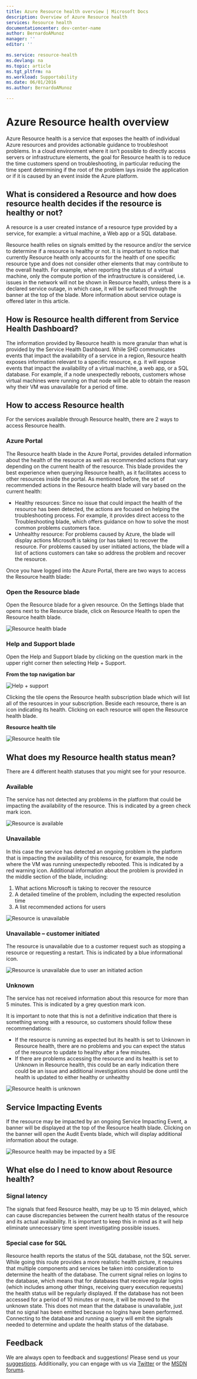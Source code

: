 ```yaml
---
title: Azure Resource health overview | Microsoft Docs
description: Overview of Azure Resource health
services: Resource health
documentationcenter: dev-center-name
author: BernardoAMunoz
manager: ''
editor: ''

ms.service: resource-health
ms.devlang: na
ms.topic: article
ms.tgt_pltfrm: na
ms.workload: Supportability
ms.date: 06/01/2016
ms.author: BernardoAMunoz

---
```

# Azure Resource health overview
Azure Resource health is a service that exposes the health of individual Azure resources and provides actionable guidance to troubleshoot problems. In a cloud environment where it isn’t possible to directly access servers or infrastructure elements, the goal for Resource health is to reduce the time customers spend on troubleshooting, in particular reducing the time spent determining if the root of the problem lays inside the application or if it is caused by an event inside the Azure platform.

## What is considered a Resource and how does resource health decides if the resource is healthy or not?
A resource is a user created instance of a resource type provided by a service, for example: a virtual machine, a Web app or a SQL database. 

Resource health relies on signals emitted by the resource and/or the service to determine if a resource is healthy or not. It is important to notice that currently Resource health only accounts for the health of one specific resource type and does not consider other elements that may contribute to the overall health. For example, when reporting the status of a virtual machine, only the compute portion of the infrastructure is considered, i.e. issues in the network will not be shown in Resource health, unless there is a declared service outage, in which case, it will be surfaced through the banner at the top of the blade. More information about service outage is offered later in this article. 

## How is Resource health different from Service Health Dashboard?
The information provided by Resource health is more granular than what is provided by the Service Health Dashboard. While SHD communicates events that impact the availability of a service in a region, Resource health exposes information relevant to a specific resource, e.g. it will expose events that impact the availability of a virtual machine, a web app, or a SQL database. For example, if a node unexpectedly reboots, customers whose virtual machines were running on that node will be able to obtain the reason why their VM was unavailable for a period of time.   

## How to access Resource health
For the services available through Resource health, there are 2 ways to access Resource health.

### Azure Portal
The Resource health blade in the Azure Portal, provides detailed information about the health of the resource as well as recommended actions that vary depending on the current health of the resource. This blade provides the best experience when querying Resource health, as it facilitates access to other resources inside the portal. 
As mentioned before, the set of recommended actions in the Resource health blade will vary based on the current health:

* Healthy resources: Since no issue that could impact the health of the resource has been detected, the actions are focused on helping the troubleshooting process. For example, it provides direct access to the Troubleshooting blade, which offers guidance on how to solve the most common problems customers face.
* Unhealthy resource: For problems caused by Azure, the blade will display actions Microsoft is taking (or has taken) to recover the resource. For problems caused by user initiated actions, the blade will a list of actions customers can take so address the problem and recover the resource.  

Once you have logged into the Azure Portal, there are two ways to access the Resource health blade: 

### Open the Resource blade
Open the Resource blade for a given resource. On the Settings blade that opens next to the Resource blade, click on Resource Health to open the Resource health blade. 

![Resource health blade](./media/resource-health-overview/resourceBladeAndResourceHealth.png)

### Help and Support blade
Open the Help and Support blade by clicking on the question mark in the upper right corner then selecting Help + Support. 

**From the top navigation bar**

![Help + support](./media/resource-health-overview/HelpAndSupport.png)

Clicking the tile opens the Resource health subscription blade which will list all of the resources in your subscription. Beside each resource, there is an icon indicating its health. Clicking on each resource will open the Resource health blade.

**Resource health tile**

![Resource health tile](./media/resource-health-overview/resourceHealthTile.png)

## What does my Resource health status mean?
There are 4 different health statuses that you might see for your resource.

### Available
The service has not detected any problems in the platform that could be impacting the availability of the resource. This is indicated by a green check mark icon. 

![Resource is available](./media/resource-health-overview/Available.png)

### Unavailable
In this case the service has detected an ongoing problem in the platform that is impacting the availability of this resource, for example, the node where the VM was running unexpectedly rebooted. This is indicated by a red warning icon. 
Additional information about the problem is provided in the middle section of the blade, including: 

1. What actions Microsoft is taking to recover the resource 
2. A detailed timeline of the problem, including the expected resolution time
3. A list recommended actions for users 

![Resource is unavailable](./media/resource-health-overview/Unavailable.png)

### Unavailable – customer initiated
The resource is unavailable due to a customer request such as stopping a resource or requesting a restart. This is indicated by a blue informational icon. 

![Resource is unavailable due to user an initiated action](./media/resource-health-overview/userInitiated.png)

### Unknown
The service has not received information about this resource for more than 5 minutes. This is indicated by a grey question mark icon. 

It is important to note that this is not a definitive indication that there is something wrong with a resource, so customers should follow these recommendations:

* If the resource is running as expected but its health is set to Unknown in Resource health, there are no problems and you can expect the status of the resource to update to healthy after a few minutes.
* If there are problems accessing the resource and its health is set to Unknown in Resource health, this could be an early indication there could be an issue and additional investigations should be done until the health is updated to either healthy or unhealthy

![Resource health is unknown](./media/resource-health-overview/unknown.png)

## Service Impacting Events
If the resource may be impacted by an ongoing Service Impacting Event, a banner will be displayed at the top of the Resource health blade. Clicking on the banner will open the Audit Events blade, which will display additional information about the outage.

![Resource health may be impacted by a SIE](./media/resource-health-overview/serviceImpactingEvent.png)

## What else do I need to know about Resource health?
### Signal latency
The signals that feed Resource health, may be up to 15 min delayed, which can cause discrepancies between the current health status of the resource and its actual availability. It is important to keep this in mind as it will help eliminate unnecessary time spent investigating possible issues. 

### Special case for SQL
Resource health reports the status of the SQL database, not the SQL server. While going this route provides a more realistic health picture, it requires that multiple components and services be taken into consideration to determine the health of the database. The current signal relies on logins to the database, which means that for databases that receive regular logins (which includes among other things, receiving query execution requests) the health status will be regularly displayed. If the database has not been accessed for a period of 10 minutes or more, it will be moved to the unknown state. This does not mean that the database is unavailable, just that no signal has been emitted because no logins have been performed. Connecting to the database and running a query will emit the signals needed to determine and update the health status of the database.

## Feedback
We are always open to feedback and suggestions! Please send us your [suggestions](https://feedback.azure.com/forums/266794-support-feedback). Additionally, you can engage with us via [Twitter](https://twitter.com/azuresupport) or the [MSDN forums](https://social.msdn.microsoft.com/Forums/azure).


